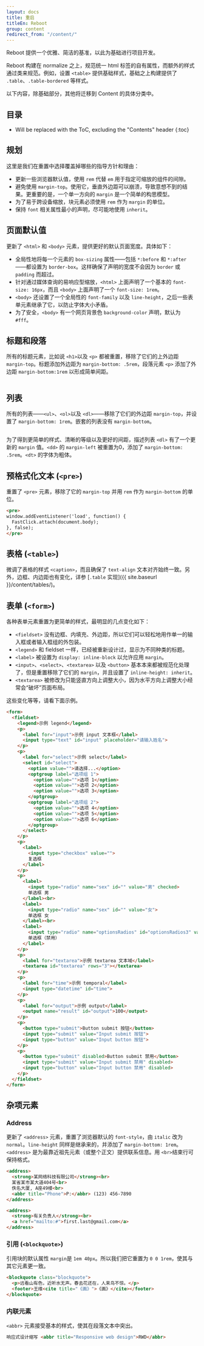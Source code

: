 ```yaml
---
layout: docs
title: 重启
titleEn: Reboot
group: content
redirect_from: "/content/"
---
```


Reboot 提供一个优雅、简洁的基准，以此为基础进行项目开发。

Reboot 构建在 normalize 之上，规范统一 html 标签的自有属性，而额外的样式通过类来规范。例如，设置 `<table>` 提供基础样式，基础之上构建提供了 `.table`、`.table-bordered` 等样式。

以下内容，除基础部分，其他将迁移到 Content 的具体分类中。

## 目录

* Will be replaced with the ToC, excluding the "Contents" header
{:toc}

## 规划

这里是我们在重置中选择覆盖掉哪些的指导方针和理由：

- 更新一些浏览器默认值，使用 `rem` 代替 `em` 用于指定可缩放的组件的间隙。
- 避免使用 `margin-top`。使用它，垂直外边距可以崩溃，导致意想不到的结果。更重要的是，一个单一方向的 `margin` 是一个简单的构思模型。
- 为了易于跨设备缩放，块元素必须使用 `rem` 作为 `margin` 的单位。
- 保持 `font` 相关属性最小的声明，尽可能地使用 `inherit`。

## 页面默认值

更新了 `<html>` 和 `<body>` 元素，提供更好的默认页面宽度。具体如下：

- 全局性地将每一个元素的 `box-sizing` 属性——包括 `*:before` 和 `*:after` ——都设置为 `border-box`。这样确保了声明的宽度不会因为 `border` 或 `padding` 而超过。
- 针对通过媒体查询的易响应型缩放，`<html>` 上面声明了一个基本的 `font-size: 16px`，而且 `<body>` 上面声明了一个 `font-size: 1rem`。
- `<body>` 还设置了一个全局性的 `font-family` 以及 `line-height`，之后一些表单元素继承了它，以防止字体大小矛盾。
- 为了安全，`<body>` 有一个网页背景色 `background-color` 声明，默认为 `#fff`。

## 标题和段落

所有的标题元素，比如说 `<h1>`以及 `<p>` 都被重置，移除了它们的上外边距 `margin-top`。标题添加外边距为 `margin-bottom: .5rem`，段落元素 `<p>` 添加了外边距 `margin-bottom:1rem` 以形成简单间距。

`````html
`````


## 列表

所有的列表——`<ul>`、`<ol>`以及 `<dl>`——移除了它们的外边距 `margin-top`，并设置了 `margin-bottom: 1rem`。嵌套的列表没有 `margin-bottom`。

`````html
`````

为了得到更简单的样式、清晰的等级以及更好的间距，描述列表 `<dl>` 有了一个更新的 `margin` 值。`<dd>` 的 `margin-left` 被重置为0，添加了 `margin-bottom: .5rem`。`<dt>` 的字体为粗体。


## 预格式化文本 (`<pre>`)

重置了 `<pre>` 元素，移除了它的 `margin-top` 并用 `rem` 作为 `margin-bottom` 的单位。

`````html
<pre>
window.addEventListener('load', function() {
  FastClick.attach(document.body);
}, false);
</pre>
`````


## 表格 (`<table>`)

微调了表格的样式 `<caption>`，而且确保了 `text-align` 文本对齐始终一致。另外，边框、内边距也有变化，详参 [`.table` 实现]({{ site.baseurl }}/content/tables/)。




## 表单 (`<form>`)

各种表单元素重置为更简单的样式，最明显的几点变化如下：

- `<fieldset>` 没有边框、内填充、外边距，所以它们可以轻松地用作单一的输入框或者输入框组的外包装。
- `<legend>` 和 fieldset 一样，已经被重新设计过，显示为不同种类的标题。
- `<label>` 被设置为 `display: inline-block` 以允许应用 `margin`。
- `<input>`、`<select>`、`<textarea>` 以及 `<button>` 基本本来都被规范化处理了，但是重置移除了它们的 `margin`，并且设置了 `inline-height: inherit`。
- `<textarea>` 被修改为只能竖直方向上调整大小，因为水平方向上调整大小经常会“破坏”页面布局。

这些变化等等，请看下面示例。

`````html
<form>
  <fieldset>
    <legend>示例 legend</legend>
    <p>
      <label for="input">示例 input 文本框</label>
      <input type="text" id="input" placeholder="请输入姓名">
    </p>
    <p>
      <label for="select">示例 select</label>
      <select id="select">
        <option value="">请选择...</option>
        <optgroup label="选项组 1">
          <option value="">选项 1</option>
          <option value="">选项 2</option>
          <option value="">选项 3</option>
        </optgroup>
        <optgroup label="选项组 2">
          <option value="">选项 4</option>
          <option value="">选项 5</option>
          <option value="">选项 6</option>
        </optgroup>
      </select>
    </p>
    <p>
      <label>
        <input type="checkbox" value="">
        复选框
      </label>
    </p>
    <p>
      <label>
        <input type="radio" name="sex" id="" value="男" checked>
        单选框 男
      </label><br>
      <label>
        <input type="radio" name="sex" id="" value="女">
        单选框 女
      </label><br>
      <label>
        <input type="radio" name="optionsRadios" id="optionsRadios3" value="option3" disabled>
        单选框（禁用）
      </label>
    </p>
    <p>
      <label for="textarea">示例 textarea 文本域</label>
      <textarea id="textarea" rows="3"></textarea>
    </p>
    <p>
      <label for="time">示例 temporal</label>
      <input type="datetime" id="time">
    </p>
    <p>
      <label for="output">示例 output</label>
      <output name="result" id="output">100</output>
    </p>
    <p>
      <button type="submit">Button submit 按钮</button>
      <input type="submit" value="Input submit 按钮">
      <input type="button" value="Input button 按钮">
    </p>
    <p>
      <button type="submit" disabled>Button submit 禁用</button>
      <input type="submit" value="Input submit 禁用" disabled>
      <input type="button" value="Input button 禁用" disabled>
    </p>
  </fieldset>
</form>
`````


## 杂项元素

### Address

更新了 `<address>` 元素，重置了浏览器默认的 `font-style`，由 `italic` 改为 `normal`。`line-height` 同样是继承来的，并添加了 `margin-bottom: 1rem`。`<address>` 是为最靠近祖先元素（或整个正文）提供联系信息。用 `<br>`结束行可保持格式。

`````html
<address>
  <strong>某网络科技有限公司</strong><br>
  某省某市某大道404号<br>
  佚名大厦, A座49楼<br>
  <abbr title="Phone">P:</abbr> (123) 456-7890
</address>

<address>
  <strong>有关负责人</strong><br>
  <a href="mailto:#">first.last@gmail.com</a>
</address>
`````

### 引用 (`<blockquote>`)

引用块的默认属性 `margin`是 `1em 40px`。所以我们把它重置为 `0 0 1rem`，使其与其它元素更一致。


`````html
<blockquote class="blockquote">
  <p>远看山有色，近听水无声。春去花还在，人来鸟不惊。</p>
  <footer>王维<cite title="《画》">《画》</cite></footer>
</blockquote>
`````

### 内联元素

`<abbr>` 元素接受基本的样式，使其在段落文本中突出。

`````html
响应式设计缩写 <abbr title="Responsive web design">RWD</abbr>
`````
